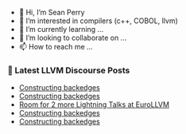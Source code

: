 - 👋 Hi, I’m Sean Perry
- 👀 I’m interested in compilers (c++, COBOL, llvm)
- 🌱 I’m currently learning ...
- 💞️ I’m looking to collaborate on ...
- 📫 How to reach me ...

<!---
s66perry/s66perry is a ✨ special ✨ repository because its `README.md` (this file) appears on your GitHub profile.
You can click the Preview link to take a look at your changes.
--->
### 📕 Latest LLVM Discourse Posts

<!-- DISCOURSE-LLVM:START -->
- [Constructing backedges](https://discourse.llvm.org/t/constructing-backedges/61941#post_4)
- [Constructing backedges](https://discourse.llvm.org/t/constructing-backedges/61941#post_3)
- [Room for 2 more Lightning Talks at EuroLLVM](https://discourse.llvm.org/t/room-for-2-more-lightning-talks-at-eurollvm/61944#post_1)
- [Constructing backedges](https://discourse.llvm.org/t/constructing-backedges/61941#post_2)
- [Constructing backedges](https://discourse.llvm.org/t/constructing-backedges/61941#post_1)
<!-- DISCOURSE-LLVM:END -->
